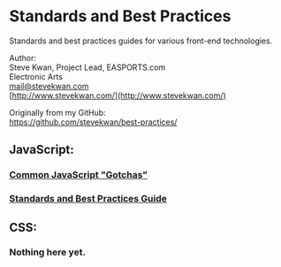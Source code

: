 # Standards and Best Practices

Standards and best practices guides for various front-end technologies.

Author:  
Steve Kwan, Project Lead, EASPORTS.com  
Electronic Arts  
[mail@stevekwan.com](mailto:mail@stevekwan.com)  
[http://www.stevekwan.com/](http://www.stevekwan.com/)

Originally from my GitHub:  
https://github.com/stevekwan/best-practices/

## JavaScript:

### [Common JavaScript "Gotchas"][gotchas]

### [Standards and Best Practices Guide][javascript-best-practices]

## CSS:

### Nothing here yet.

[gotchas]: https://github.com/stevekwan/best-practices/blob/master/javascript/gotchas.md
[javascript-best-practices]: https://github.com/stevekwan/best-practices/blob/master/javascript/best-practices.md